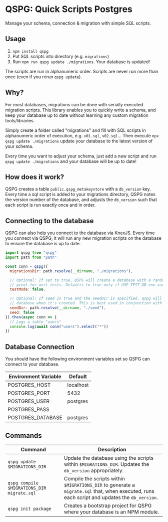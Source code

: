 # QSPG: Quick Scripts Postgres

Manage your schema, connection & migration with simple SQL scripts.

## Usage

1. `npm install qspg`
2. Put SQL scripts into directory (e.g. `migrations`)
3. Run `npm run qspg update ./migrations`. Your database is updated!

The scripts are run in alphanumeric order. Scripts are never run more than once (even if you rerun `qspg update`).

## Why?

For most databases, migrations can be done with serially executed migration scripts. This library enables you to quickly write a schema, and keep your database up to date without learning any custom migration tools/libraries.

Simply create a folder called "migrations" and fill with SQL scripts in alphanumeric order of execution, e.g. `v01.sql`, `v02.sql`... Then execute `npx qspg update ./migrations` update your database to the latest version of your schema.

Every time you want to adjust your schema, just add a new script and run `qspg update ./migrations` and your database will be up to date!

## How does it work?

QSPG creates a table `public.qspg_metakeystore` with a `db_version` key. Every time a sql script is added to your migrations directory, QSPG notes the version number of the database, and adjusts the `db_version` such that each script is run exactly once and in order.

## Connecting to the database

QSPG can also help you connect to the database via KnexJS. Every time you connect via QSPG, it will run any new migration scripts on the database to ensure the database is up to date.

```javascript
import qspg from "qspg"
import path from "path"

const conn = qspg({
  migrationsDir: path.resolve(__dirname, "./migrations"),

  // Optional: If set to true, QSPG will create a database with a randomized name, this is
  // great for unit tests. Defaults to true only if USE_TEST_DB env var is set.
  testMode: false,

  // Optional: If seed is true and the seedDir is specified, qspg will seed the
  // database when it's created. This is best used in conjunction with testMode.
  seedDir: path.resolve(__dirname, "./seed"),
  seed: false
}).then(async conn => {
  // Logs a table "users"
  console.log(await conn("users").select("*"))
})
```

## Database Connection

You should have the following environment variables set so QSPG can connect to your database.

| Environment Variable | Default   |
| -------------------- | --------- |
| POSTGRES_HOST        | localhost |
| POSTGRES_PORT        | 5432      |
| POSTGRES_USER        | postgres  |
| POSTGRES_PASS        |           |
| POSTGRES_DATABASE    | postgres  |

## Commands

| Command                                    | Description                                                                                                                                  |
| ------------------------------------------ | -------------------------------------------------------------------------------------------------------------------------------------------- |
| `qspg update $MIGRATIONS_DIR`              | Update the database using the scripts within `$MIGRATIONS_DIR`. Updates the `db_version` appropriately.                                      |
| `qspg compile $MIGRATIONS_DIR migrate.sql` | Compile the scripts within `$MIGRATIONS_DIR` to generate a `migrate.sql` that, when executed, runs each script and updates the `db_version`. |
| `qspg init package`                        | Creates a bootstrap project for QSPG where your database is an NPM module.                                                                   |
